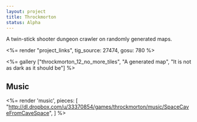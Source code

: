 ```yaml
---
layout: project
title: Throckmorton
status: Alpha
---
```


A twin-stick shooter dungeon crawler on randomly generated maps.

<%= render "project_links", tig_source: 27474, gosu: 780 %>

<%=
 gallery ["throckmorton_12_no_more_tiles", "A generated map", "It is not as dark as it should be"]
 %>

## Music

<%= render 'music', pieces: [
        "http://dl.dropbox.com/u/33370854/games/throckmorton/music/SpaceCaveFromCaveSpace",
    ]
%>
